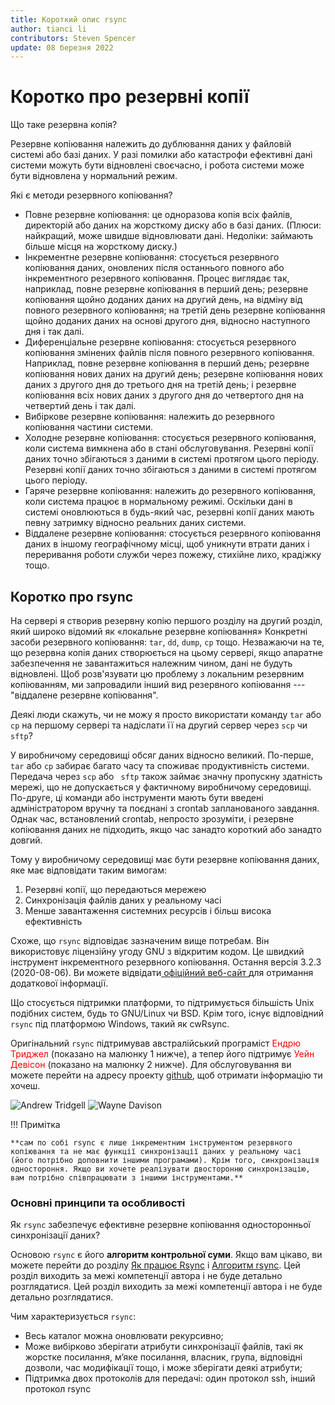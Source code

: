 ```yaml
---
title: Короткий опис rsync
author: tianci li
contributors: Steven Spencer
update: 08 березня 2022
---
```


# Коротко про резервні копії

Що таке резервна копія?

Резервне копіювання належить до дублювання даних у файловій системі або базі даних. У разі помилки або катастрофи ефективні дані системи можуть бути відновлені своєчасно, і робота системи може бути відновлена у нормальний режим.

Які є методи резервного копіювання?

* Повне резервне копіювання: це одноразова копія всіх файлів, директорій або даних на жорсткому диску або в базі даних. (Плюси: найкращий, може швидше відновлювати дані. Недоліки: займають більше місця на жорсткому диску.)
* Інкрементне резервне копіювання: стосується резервного копіювання даних, оновлених після останнього повного або інкрементного резервного копіювання. Процес виглядає так, наприклад, повне резервне копіювання в перший день; резервне копіювання щойно доданих даних на другий день, на відміну від повного резервного копіювання; на третій день резервне копіювання щойно доданих даних на основі другого дня, відносно наступного дня і так далі.
* Диференціальне резервне копіювання: стосується резервного копіювання змінених файлів після повного резервного копіювання. Наприклад, повне резервне копіювання в перший день; резервне копіювання нових даних на другий день; резервне копіювання нових даних з другого дня до третього дня на третій день; і резервне копіювання всіх нових даних з другого дня до четвертого дня на четвертий день і так далі.
* Вибіркове резервне копіювання: належить до резервного копіювання частини системи.
* Холодне резервне копіювання: стосується резервного копіювання, коли система вимкнена або в стані обслуговування. Резервні копії даних точно збігаються з даними в системі протягом цього періоду. Резервні копії даних точно збігаються з даними в системі протягом цього періоду.
* Гаряче резервне копіювання: належить до резервного копіювання, коли система працює в нормальному режимі. Оскільки дані в системі оновлюються в будь-який час, резервні копії даних мають певну затримку відносно реальних даних системи.
* Віддалене резервне копіювання: стосується резервного копіювання даних в іншому географічному місці, щоб уникнути втрати даних і переривання роботи служби через пожежу, стихійне лихо, крадіжку тощо.

## Коротко про rsync

На сервері я створив резервну копію першого розділу на другий розділ, який широко відомий як «локальне резервне копіювання» Конкретні засоби резервного копіювання: `tar`, `dd`, `dump`, `cp` тощо. Незважаючи на те, що резервна копія даних створюється на цьому сервері, якщо апаратне забезпечення не завантажиться належним чином, дані не будуть відновлені. Щоб розв'язувати цю проблему з локальним резервним копіюванням, ми запровадили інший вид резервного копіювання --- "віддалене резервне копіювання".

Деякі люди скажуть, чи не можу я просто використати команду `tar` або `cp` на першому сервері та надіслати її на другий сервер через `scp` чи `sftp`?

У виробничому середовищі обсяг даних відносно великий. По-перше, `tar` або `cp` забирає багато часу та споживає продуктивність системи. Передача через `scp` або ` sftp` також займає значну пропускну здатність мережі, що не допускається у фактичному виробничому середовищі. По-друге, ці команди або інструменти мають бути введені адміністратором вручну та поєднані з crontab запланованого завдання. Однак час, встановлений crontab, непросто зрозуміти, і резервне копіювання даних не підходить, якщо час занадто короткий або занадто довгий.

Тому у виробничому середовищі має бути резервне копіювання даних, яке має відповідати таким вимогам:

1. Резервні копії, що передаються мережею
2. Синхронізація файлів даних у реальному часі
3. Менше завантаження системних ресурсів і більш висока ефективність

Схоже, що `rsync` відповідає зазначеним вище потребам. Він використовує ліцензійну угоду GNU з відкритим кодом. Це швидкий інструмент інкрементного резервного копіювання. Остання версія 3.2.3 (2020-08-06). Ви можете відвідати[ офіційний веб-сайт ](https://rsync.samba.org/) для отримання додаткової інформації.

Що стосується підтримки платформи, то підтримується більшість Unix подібних систем, будь то GNU/Linux чи BSD. Крім того, існує відповідний `rsync` під платформою Windows, такий як cwRsync.

Оригінальний `rsync` підтримував австралійський програміст <font color=red>Ендрю Триджел </font>(показано на малюнку 1 нижче), а тепер його підтримує <font color=red>Уейн Девісон </font>(показано на малюнку 2 нижче). Для обслуговування ви можете перейти на адресу проекту [github](https://github.com/WayneD/rsync), щоб отримати інформацію ти хочеш.

![ Andrew Tridgell ](images/Andrew_Tridgell.jpg) ![ Wayne Davison ](images/Wayne_Davison.jpg)

!!! Примітка

    **сам по собі rsync є лише інкрементним інструментом резервного копіювання та не має функції синхронізації даних у реальному часі (його потрібно доповнити іншими програмами). Крім того, синхронізація одностороння. Якщо ви хочете реалізувати двосторонню синхронізацію, вам потрібно співпрацювати з іншими інструментами.**

### Основні принципи та особливості

Як `rsync` забезпечує ефективне резервне копіювання односторонньої синхронізації даних?

Основою `rsync` є його **алгоритм контрольної суми**. Якщо вам цікаво, ви можете перейти до розділу [Як працює Rsync](https://rsync.samba.org/how-rsync-works.html) і [Алгоритм rsync](https://rsync.samba.org/tech_report/). Цей розділ виходить за межі компетенції автора і не буде детально розглядатися. Цей розділ виходить за межі компетенції автора і не буде детально розглядатися.

Чим характеризується `rsync`:

* Весь каталог можна оновлювати рекурсивно;
* Може вибірково зберігати атрибути синхронізації файлів, такі як жорстке посилання, м’яке посилання, власник, група, відповідні дозволи, час модифікації тощо, і може зберігати деякі атрибути;
* Підтримка двох протоколів для передачі: один протокол ssh, інший протокол rsync
